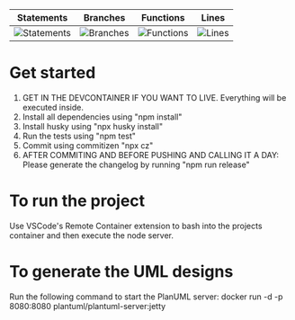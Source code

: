 | Statements                  | Branches                | Functions                 | Lines             |
| --------------------------- | ----------------------- | ------------------------- | ----------------- |
| ![Statements](https://img.shields.io/badge/statements-13.21%25-red.svg) | ![Branches](https://img.shields.io/badge/branches-16.67%25-red.svg) | ![Functions](https://img.shields.io/badge/functions-11.76%25-red.svg) | ![Lines](https://img.shields.io/badge/lines-13.21%25-red.svg) |

# Get started
1. GET IN THE DEVCONTAINER IF YOU WANT TO LIVE. Everything will be executed inside.
2. Install all dependencies using "npm install"
3. Install husky using "npx husky install"
4. Run the tests using "npm test"
5. Commit using commitizen "npx cz"
6. AFTER COMMITING AND BEFORE PUSHING AND CALLING IT A DAY: Please generate the changelog by running "npm run release"

# To run the project
Use VSCode's Remote Container extension to bash into the projects container and then execute the node server.

# To generate the UML designs
Run the following command to start the PlanUML server: 
docker run -d -p 8080:8080 plantuml/plantuml-server:jetty
